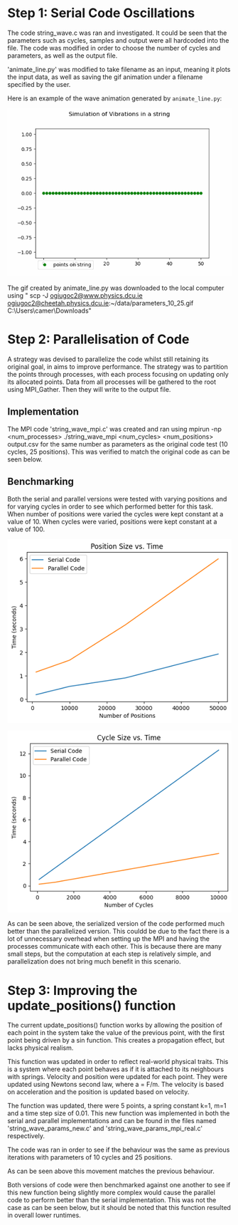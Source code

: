 # Step 1: Serial Code Oscillations

The code string_wave.c was ran  and investigated. It could be seen that the parameters such as cycles, samples and output were all hardcoded into the file. The code was modified in order to choose the number of cycles and parameters, as well as the output file. 

'animate_line.py' was modified to take filename as an input, meaning it plots the input data, as well as saving the gif animation under a filename specified by the user. 

Here is an example of the wave animation generated by `animate_line.py`:

![Wave Animation](https://github.com/cameronDCU/HPQC/raw/main/week5/parameters_10_25.gif)

The gif created by animate_line.py was downloaded to the local computer using
" scp -J ogiugoc2@www.physics.dcu.ie ogiugoc2@cheetah.physics.dcu.ie:~/data/parameters_10_25.gif C:\Users\camer\Downloads\"

# Step 2: Parallelisation of Code

A strategy was devised to parallelize the code whilst still retaining its original goal, in aims to improve performance. The strategy was to partition the points through processes, with each process focusing on updating only its allocated points. Data from all processes will be gathered to the root using MPI_Gather. Then they will write to the output file.

## Implementation

The MPI code 'string_wave_mpi.c' was created and ran using  mpirun -np <num_processes> ./string_wave_mpi <num_cycles> <num_positions> output.csv for the same number  as parameters as the original code test (10 cycles, 25 positions). This was verified to match the original code as can be seen below.

## Benchmarking

Both the serial and parallel versions were tested with varying positions and for varying cycles in order to see which performed better for this task. When number of positions were varied the cycles were kept constant at a value of 10. When cycles were varied, positions were kept constant at a value of 100.

![Varying Number of Positions](https://github.com/cameronDCU/HPQC/raw/main/week5/varying_pos.png)

![Varying Cycles](https://github.com/cameronDCU/HPQC/raw/main/week5/varying_cycles.png)


As can be seen above, the serialized version of the code performed much better than the parallelized version. This couldd be due to the fact there is a lot of unnecessary overhead when setting up the MPI and having the processes communicate with each other. This is because there are many small steps, but the computation at each step is relatively simple, and parallelization does not bring much benefit in this scenario.

# Step 3: Improving the update_positions() function

The current update_positions() function works by allowing the position of each point in the system take the value of the previous point, with the first point being driven by a sin function. This creates a propagation effect, but lacks physical realism. 

This function was updated in order to reflect real-world physical traits. This is a system where each point behaves as if it is attached to its neighbours with springs. Velocity and position were updated for each point. They were updated using Newtons second law, where a = F/m. The velocity is based on acceleration and the position is updated based on velocity.

The function was updated, there were 5 points, a spring constant k=1, m=1 and a time step size of 0.01. This new function was implemented in both the serial and parallel implementations and can be found in the files named 'string_wave_params_new.c' and 'string_wave_params_mpi_real.c' respectively.

The code was ran in order to see if the behaviour was the same as previous iterations with parameters of 10 cycles and 25 positions.


As can be seen above this movement matches the previous behaviour.

Both versions of code were then benchmarked against one another to see if this new function being slightly more complex would cause the parallel code to perform better than the serial implementation. This was not the case as can be seen below, but it should be noted that this function resulted in overall lower runtimes.

